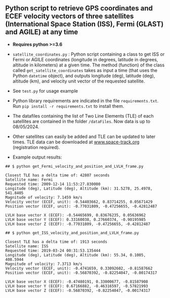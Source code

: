 ## Python script to retrieve GPS coordinates and ECEF velocity vectors of three satellites (International Space Station (ISS), Fermi (GLAST) and AGILE) at any time

* **Requires python >=3.6**
* `satellite_coordinates.py` : Python script containing a class to get ISS or Fermi or AGILE coordinates (longitude in degrees, latitude in degrees, altitude in kilometers) at a given time.
The method (function) of the class called `get_satellite_coordinates` takes as input a time (that uses the Python `datetime` object), and outputs longitude (deg), latitude (deg), altitude (km), and velocity unit vector of the requested satellite.
* See `test.py` for usage example
* Python library requirements are indicated in the file `requirements.txt`. Run `pip install -r requirements.txt` to install them.

* The datafiles containing the list of Two Line Elements (TLE) of each satellites are contained in the folder `/dataFiles`. Now data is up to 08/05/2024.
* Other satellites can easily be added and TLE can be updated to later times. TLE data can be downloaded at www.space-track.org (registration required).

* Example output results:
```
## $ python get_Fermi_velocity_and_position_and_LVLH_frame.py 

Closest TLE has a delta time of: 42807 seconds
Satellite name: Fermi
Requested time: 2009-12-14 11:53:27.830000
Longitude (deg), Latitude (deg), Altitude (km): 31.5278, 25.4978, 541.8405
Magnitude of velocity: 7.1459 km/s
Velocity vector (ECEF, unit): -0.54403662, 0.83714255, 0.05671429
Position vector (ECEF, unit): -0.77031809, -0.47256655, -0.42812487
     
LVLH base vector X (ECEF): -0.54465699, 0.83676235, 0.05636962
LVLH base vector Y (ECEF): 0.33160038, 0.27660374, -0.90195985
LVLH base vector Z (ECEF): -0.77031809, -0.47256655, -0.42812487

## $ python get_ISS_velocity_and_position_and_LVLH_frame.py 

Closest TLE has a delta time of: 1913 seconds
Satellite name: ISS
Requested time: 2019-03-24 00:31:53.135444
Longitude (deg), Latitude (deg), Altitude (km): 55.34, 0.1005, 408.5944
Magnitude of velocity: 7.3713 km/s
Velocity vector (ECEF, unit): -0.4741659, 0.33092602, -0.81587662
Position vector (ECEF, unit): -0.56870392, -0.82254047, -0.00174317
     
LVLH base vector X (ECEF): -0.47480191, 0.33000677, -0.81587908
LVLH base vector Y (ECEF): 0.67166882, -0.46316597, -0.57821993
LVLH base vector Z (ECEF): -0.56870392, -0.82254047, -0.00174317

```
